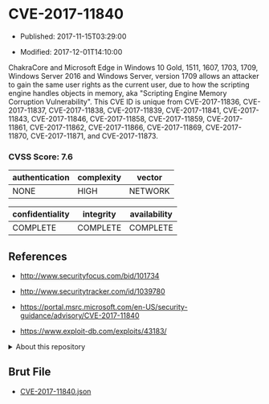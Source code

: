 # CVE-2017-11840

- Published: 2017-11-15T03:29:00

- Modified: 2017-12-01T14:10:00

ChakraCore and Microsoft Edge in Windows 10 Gold, 1511, 1607, 1703, 1709, Windows Server 2016 and Windows Server, version 1709 allows an attacker to gain the same user rights as the current user, due to how the scripting engine handles objects in memory, aka "Scripting Engine Memory Corruption Vulnerability". This CVE ID is unique from CVE-2017-11836, CVE-2017-11837, CVE-2017-11838, CVE-2017-11839, CVE-2017-11841, CVE-2017-11843, CVE-2017-11846, CVE-2017-11858, CVE-2017-11859, CVE-2017-11861, CVE-2017-11862, CVE-2017-11866, CVE-2017-11869, CVE-2017-11870, CVE-2017-11871, and CVE-2017-11873.

### CVSS Score: **7.6**

| authentication | complexity | vector |
| --- | --- | --- |
| NONE | HIGH | NETWORK |

| confidentiality | integrity | availability |
| --- | --- | --- |
| COMPLETE | COMPLETE | COMPLETE |

## References

* http://www.securityfocus.com/bid/101734

* http://www.securitytracker.com/id/1039780

* https://portal.msrc.microsoft.com/en-US/security-guidance/advisory/CVE-2017-11840

* https://www.exploit-db.com/exploits/43183/

<details>
<summary>About this repository</summary> 

  This repository is part of the project [Live Hack CVE](https://github.com/Live-Hack-CVE). Main website can be found [www.live-hack.org](https://www.live-hack.org) 
  
  Made by [Sn0wAlice](https://github.com/Sn0wAlice) for the people that care about security and need to have a feed of the latest CVEs. Hope you enjoy it, don't forget to star the repo and follow me on [Twitter](https://twitter.com/Sn0wAlice) and [Github](https://github.com/Sn0wAlice). And that is my [personnal website](https://www.alice-snow.me/)

  - [Home Page](https://github.com/Live-Hack-CVE)
  - [Framework](https://github.com/Live-Hack-CVE/cve-framework)
  - [CVE database](https://github.com/Live-Hack-CVE/full_database)
  - [Changelog](https://github.com/Live-Hack-CVE/Changelog)
</details>

## Brut File

* [CVE-2017-11840.json](https://raw.githubusercontent.com/Live-Hack-CVE/full_database/main/cves/2017/CVE-2017-11840.json)

